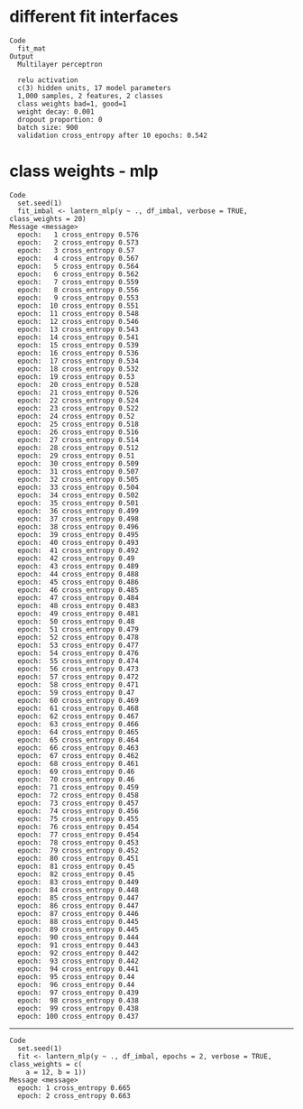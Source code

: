 # different fit interfaces

    Code
      fit_mat
    Output
      Multilayer perceptron
      
      relu activation
      c(3) hidden units, 17 model parameters
      1,000 samples, 2 features, 2 classes 
      class weights bad=1, good=1 
      weight decay: 0.001 
      dropout proportion: 0 
      batch size: 900 
      validation cross_entropy after 10 epochs: 0.542 

# class weights - mlp

    Code
      set.seed(1)
      fit_imbal <- lantern_mlp(y ~ ., df_imbal, verbose = TRUE, class_weights = 20)
    Message <message>
      epoch:   1 cross_entropy 0.576 	 
      epoch:   2 cross_entropy 0.573 	 
      epoch:   3 cross_entropy 0.57 	 
      epoch:   4 cross_entropy 0.567 	 
      epoch:   5 cross_entropy 0.564 	 
      epoch:   6 cross_entropy 0.562 	 
      epoch:   7 cross_entropy 0.559 	 
      epoch:   8 cross_entropy 0.556 	 
      epoch:   9 cross_entropy 0.553 	 
      epoch:  10 cross_entropy 0.551 	 
      epoch:  11 cross_entropy 0.548 	 
      epoch:  12 cross_entropy 0.546 	 
      epoch:  13 cross_entropy 0.543 	 
      epoch:  14 cross_entropy 0.541 	 
      epoch:  15 cross_entropy 0.539 	 
      epoch:  16 cross_entropy 0.536 	 
      epoch:  17 cross_entropy 0.534 	 
      epoch:  18 cross_entropy 0.532 	 
      epoch:  19 cross_entropy 0.53 	 
      epoch:  20 cross_entropy 0.528 	 
      epoch:  21 cross_entropy 0.526 	 
      epoch:  22 cross_entropy 0.524 	 
      epoch:  23 cross_entropy 0.522 	 
      epoch:  24 cross_entropy 0.52 	 
      epoch:  25 cross_entropy 0.518 	 
      epoch:  26 cross_entropy 0.516 	 
      epoch:  27 cross_entropy 0.514 	 
      epoch:  28 cross_entropy 0.512 	 
      epoch:  29 cross_entropy 0.51 	 
      epoch:  30 cross_entropy 0.509 	 
      epoch:  31 cross_entropy 0.507 	 
      epoch:  32 cross_entropy 0.505 	 
      epoch:  33 cross_entropy 0.504 	 
      epoch:  34 cross_entropy 0.502 	 
      epoch:  35 cross_entropy 0.501 	 
      epoch:  36 cross_entropy 0.499 	 
      epoch:  37 cross_entropy 0.498 	 
      epoch:  38 cross_entropy 0.496 	 
      epoch:  39 cross_entropy 0.495 	 
      epoch:  40 cross_entropy 0.493 	 
      epoch:  41 cross_entropy 0.492 	 
      epoch:  42 cross_entropy 0.49 	 
      epoch:  43 cross_entropy 0.489 	 
      epoch:  44 cross_entropy 0.488 	 
      epoch:  45 cross_entropy 0.486 	 
      epoch:  46 cross_entropy 0.485 	 
      epoch:  47 cross_entropy 0.484 	 
      epoch:  48 cross_entropy 0.483 	 
      epoch:  49 cross_entropy 0.481 	 
      epoch:  50 cross_entropy 0.48 	 
      epoch:  51 cross_entropy 0.479 	 
      epoch:  52 cross_entropy 0.478 	 
      epoch:  53 cross_entropy 0.477 	 
      epoch:  54 cross_entropy 0.476 	 
      epoch:  55 cross_entropy 0.474 	 
      epoch:  56 cross_entropy 0.473 	 
      epoch:  57 cross_entropy 0.472 	 
      epoch:  58 cross_entropy 0.471 	 
      epoch:  59 cross_entropy 0.47 	 
      epoch:  60 cross_entropy 0.469 	 
      epoch:  61 cross_entropy 0.468 	 
      epoch:  62 cross_entropy 0.467 	 
      epoch:  63 cross_entropy 0.466 	 
      epoch:  64 cross_entropy 0.465 	 
      epoch:  65 cross_entropy 0.464 	 
      epoch:  66 cross_entropy 0.463 	 
      epoch:  67 cross_entropy 0.462 	 
      epoch:  68 cross_entropy 0.461 	 
      epoch:  69 cross_entropy 0.46 	 
      epoch:  70 cross_entropy 0.46 	 
      epoch:  71 cross_entropy 0.459 	 
      epoch:  72 cross_entropy 0.458 	 
      epoch:  73 cross_entropy 0.457 	 
      epoch:  74 cross_entropy 0.456 	 
      epoch:  75 cross_entropy 0.455 	 
      epoch:  76 cross_entropy 0.454 	 
      epoch:  77 cross_entropy 0.454 	 
      epoch:  78 cross_entropy 0.453 	 
      epoch:  79 cross_entropy 0.452 	 
      epoch:  80 cross_entropy 0.451 	 
      epoch:  81 cross_entropy 0.45 	 
      epoch:  82 cross_entropy 0.45 	 
      epoch:  83 cross_entropy 0.449 	 
      epoch:  84 cross_entropy 0.448 	 
      epoch:  85 cross_entropy 0.447 	 
      epoch:  86 cross_entropy 0.447 	 
      epoch:  87 cross_entropy 0.446 	 
      epoch:  88 cross_entropy 0.445 	 
      epoch:  89 cross_entropy 0.445 	 
      epoch:  90 cross_entropy 0.444 	 
      epoch:  91 cross_entropy 0.443 	 
      epoch:  92 cross_entropy 0.442 	 
      epoch:  93 cross_entropy 0.442 	 
      epoch:  94 cross_entropy 0.441 	 
      epoch:  95 cross_entropy 0.44 	 
      epoch:  96 cross_entropy 0.44 	 
      epoch:  97 cross_entropy 0.439 	 
      epoch:  98 cross_entropy 0.438 	 
      epoch:  99 cross_entropy 0.438 	 
      epoch: 100 cross_entropy 0.437 	 

---

    Code
      set.seed(1)
      fit <- lantern_mlp(y ~ ., df_imbal, epochs = 2, verbose = TRUE, class_weights = c(
        a = 12, b = 1))
    Message <message>
      epoch: 1 cross_entropy 0.665 	 
      epoch: 2 cross_entropy 0.663 	 


